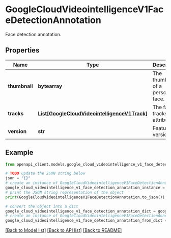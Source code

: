 # GoogleCloudVideointelligenceV1FaceDetectionAnnotation

Face detection annotation.

## Properties

Name | Type | Description | Notes
------------ | ------------- | ------------- | -------------
**thumbnail** | **bytearray** | The thumbnail of a person&#39;s face. | [optional] 
**tracks** | [**List[GoogleCloudVideointelligenceV1Track]**](GoogleCloudVideointelligenceV1Track.md) | The face tracks with attributes. | [optional] 
**version** | **str** | Feature version. | [optional] 

## Example

```python
from openapi_client.models.google_cloud_videointelligence_v1_face_detection_annotation import GoogleCloudVideointelligenceV1FaceDetectionAnnotation

# TODO update the JSON string below
json = "{}"
# create an instance of GoogleCloudVideointelligenceV1FaceDetectionAnnotation from a JSON string
google_cloud_videointelligence_v1_face_detection_annotation_instance = GoogleCloudVideointelligenceV1FaceDetectionAnnotation.from_json(json)
# print the JSON string representation of the object
print(GoogleCloudVideointelligenceV1FaceDetectionAnnotation.to_json())

# convert the object into a dict
google_cloud_videointelligence_v1_face_detection_annotation_dict = google_cloud_videointelligence_v1_face_detection_annotation_instance.to_dict()
# create an instance of GoogleCloudVideointelligenceV1FaceDetectionAnnotation from a dict
google_cloud_videointelligence_v1_face_detection_annotation_from_dict = GoogleCloudVideointelligenceV1FaceDetectionAnnotation.from_dict(google_cloud_videointelligence_v1_face_detection_annotation_dict)
```
[[Back to Model list]](../README.md#documentation-for-models) [[Back to API list]](../README.md#documentation-for-api-endpoints) [[Back to README]](../README.md)


